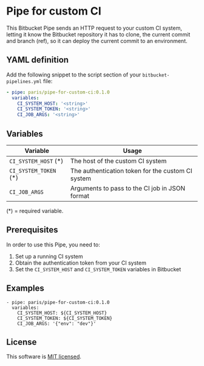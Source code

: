 # Pipe for custom CI

This Bitbucket Pipe sends an HTTP request to your custom CI system, letting it know the Bitbucket repository it has to clone, the current commit and branch (ref), so it can deploy the current commit to an environment.

## YAML definition

Add the following snippet to the script section of your `bitbucket-pipelines.yml` file:

```yaml
- pipe: paris/pipe-for-custom-ci:0.1.0
  variables:
    CI_SYSTEM_HOST: '<string>'
    CI_SYSTEM_TOKEN: '<string>'
    CI_JOB_ARGS: '<string>'
```

## Variables

Variable | Usage
------------ | -------------
`CI_SYSTEM_HOST` (\*) | The host of the custom CI system
`CI_SYSTEM_TOKEN` (\*) | The authentication token for the custom CI system
`CI_JOB_ARGS` | Arguments to pass to the CI job in JSON format

(\*) = required variable.

## Prerequisites

In order to use this Pipe, you need to:

1. Set up a running CI system
2. Obtain the authentication token from your CI system
3. Set the `CI_SYSTEM_HOST` and `CI_SYSTEM_TOKEN` variables in Bitbucket

## Examples

```
- pipe: paris/pipe-for-custom-ci:0.1.0
  variables:
    CI_SYSTEM_HOST: ${CI_SYSTEM_HOST}
    CI_SYSTEM_TOKEN: ${CI_SYSTEM_TOKEN}
    CI_JOB_ARGS: '{"env": "dev"}'
```

## License

This software is [MIT licensed](./LICENSE).


